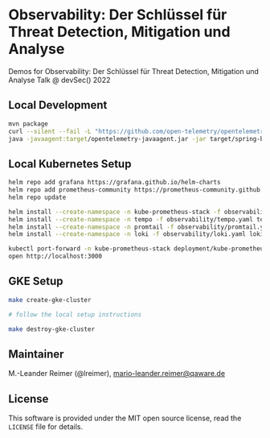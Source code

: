 # Observability: Der Schlüssel für Threat Detection, Mitigation und Analyse

Demos for Observability: Der Schlüssel für Threat Detection, Mitigation und Analyse Talk @ devSec() 2022

## Local Development

```bash
mvn package
curl --silent --fail -L "https://github.com/open-telemetry/opentelemetry-java-instrumentation/releases/download/v1.18.0/opentelemetry-javaagent.jar" -o "target/opentelemetry-javaagent.jar"
java -javaagent:target/opentelemetry-javaagent.jar -jar target/spring-boot-app-0.0.1.jar
```

## Local Kubernetes Setup

```bash
helm repo add grafana https://grafana.github.io/helm-charts
helm repo add prometheus-community https://prometheus-community.github.io/helm-charts
helm repo update

helm install --create-namespace -n kube-prometheus-stack -f observability/kube-prometheus-stack.yaml kube-prometheus-stack prometheus-community/kube-prometheus-stack
helm install --create-namespace -n tempo -f observability/tempo.yaml tempo grafana/tempo
helm install --create-namespace -n promtail -f observability/promtail.yaml promtail grafana/promtail
helm install --create-namespace -n loki -f observability/loki.yaml loki grafana/loki

kubectl port-forward -n kube-prometheus-stack deployment/kube-prometheus-stack-grafana 3000:3000
open http://localhost:3000
```

## GKE Setup

```bash
make create-gke-cluster

# follow the local setup instructions 

make destroy-gke-cluster
```

## Maintainer

M.-Leander Reimer (@lreimer), <mario-leander.reimer@qaware.de>

## License

This software is provided under the MIT open source license, read the `LICENSE`
file for details.



